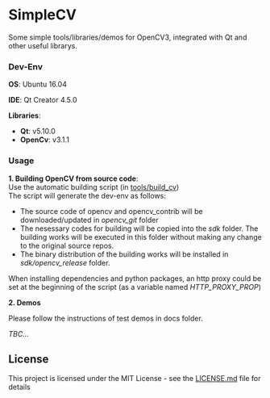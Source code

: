 # SimpleCV

Some simple tools/libraries/demos for OpenCV3, integrated with Qt and other useful librarys.

### Dev-Env

**OS**: Ubuntu 16.04

**IDE**: Qt Creator 4.5.0

**Libraries**:
* **Qt**: v5.10.0
* **OpenCv**: v3.1.1

### Usage

**1. Building OpenCV from source code**:  
Use the automatic building script (in [tools/build_cv](https://github.com/KevinEmiya/simpleCV/blob/master/tools/build_cv))  
The script will generate the dev-env as follows:
 * The source code of opencv and opencv_contrib will be downloaded/updated in _opencv_git_ folder
 * The nesessary codes for building will be copied into the _sdk_ folder. The building works will be executed in this folder without making any change to the original source repos.
 * The binary distribution of the building works will be installed in _sdk/opencv_release_ folder.

When installing dependencies and python packages, an http proxy could be set at the beginning of the script (as a variable named _HTTP_PROXY_PROP_)

**2. Demos**

Please follow the instructions of test demos in docs folder.

_TBC..._

## License

This project is licensed under the MIT License - see the
[LICENSE.md](LICENSE.md) file for details
